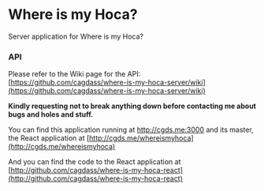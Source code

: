 # Where is my Hoca?

Server application for Where is my Hoca?

### API

Please refer to the Wiki page for the API: [https://github.com/cagdass/where-is-my-hoca-server/wiki](https://github.com/cagdass/where-is-my-hoca-server/wiki)

**Kindly requesting not to break anything down before contacting me about bugs and holes and stuff.**

You can find this application running at http://cgds.me:3000 and its master, the React application at [http://cgds.me/whereismyhoca](http://cgds.me/whereismyhoca)

And you can find the code to the React application at [http://github.com/cagdass/where-is-my-hoca-react](http://github.com/cagdass/where-is-my-hoca-react)

